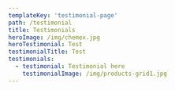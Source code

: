 ```yaml
---
templateKey: 'testimonial-page'
path: /testimonial
title: Testimonials
heroImage: /img/chemex.jpg
heroTestimonial: Test
testimonialTitle: Test
testimonials:
  - testimonial: Testimonial here
    testimonialImage: /img/products-grid1.jpg
---
```

